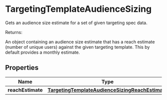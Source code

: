 

# TargetingTemplateAudienceSizing

Gets an audience size estimate for a set of given targeting spec data. <p>Returns:</p> An object containing an audience size estimate that has a reach estimate (number of unique users) against the given targeting template. This by default provides a monthly estimate. 

## Properties

| Name | Type | Description | Notes |
|------------ | ------------- | ------------- | -------------|
|**reachEstimate** | [**TargetingTemplateAudienceSizingReachEstimate**](TargetingTemplateAudienceSizingReachEstimate.md) |  |  [optional] |




